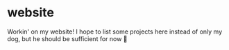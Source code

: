# website
Workin' on my website! I hope to list some projects here instead of only my dog, but he should be sufficient for now 🐶
